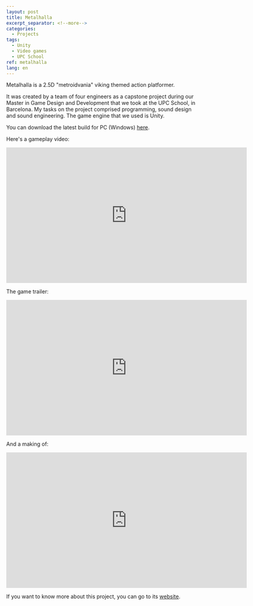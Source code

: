 ```yaml
---
layout: post
title: Metalhalla
excerpt_separator: <!--more-->
categories:
  - Projects
tags:
  - Unity
  - Video games
  - UPC School
ref: metalhalla
lang: en
---
```


Metalhalla is a 2.5D "metroidvania" viking themed action platformer.

<!--more-->

It was created by a team of four engineers as a capstone project during our Master in Game Design and Development that we took at the UPC School, in Barcelona.
My tasks on the project comprised programming, sound design and sound engineering.
The game engine that we used is Unity.

You can download the latest build for PC (Windows) [here](https://drive.google.com/open?id=0Bwhzd1ijHPU5a0h6TTI0VFBCdEk).

Here's a gameplay video:

<div class="embed-responsive embed-responsive-16by9">
  <iframe width="640" height="360" src="https://www.youtube-nocookie.com/embed/utfxtS1Qj5s?controls=0&amp;" frameborder="0" allowfullscreen></iframe>
</div>

The game trailer:

<div class="embed-responsive embed-responsive-16by9">
  <iframe width="640" height="360" src="https://www.youtube-nocookie.com/embed/fL6d0sI0bOA?controls=0&amp;" frameborder="0" allowfullscreen></iframe>
</div>

And a making of:

<div class="embed-responsive embed-responsive-16by9">
  <iframe width="640" height="360" src="https://www.youtube-nocookie.com/embed/vnKmSCjDNus?controls=0&amp;" frameborder="0" allowfullscreen></iframe>
</div>

If you want to know more about this project, you can go to its [website](https://metalhalla.carrd.co/).
